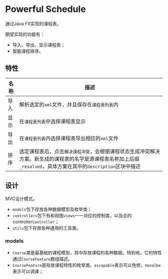 # Powerful Schedule

通过Java FX实现的课程表。

期望实现的功能有：

- 导入、导出、显示课程表；
- 智能课程排序。

## 特性

|名称|描述|
|---|---|
|导入|解析选定的`xml`文件，并且保存在`课程表列表`内|
|显示|在`课程表列表`中选择课程表显示|
|导出|在`课程表列表`内选择课程表导出相应的`xml`文件|
|排序|选定课程表后，点击`解决课程冲突`，会根据课程状态生成冲突解决方案。新生成的课程表的名字是源课程表名称加上后缀`_resolved`，具体方案在其中的`description`区块中描述|

## 设计

MVC设计模式。

- `models`包下存放各种数据模型及枚举类；
- `controllers`包下有和视图`views`一一对应的控制类，以及总的controller`Controller`；
- `utils`包下存放各种通用的工具类。

### models

- `Course`类是最基础的课程模型，其中存放课程的各种数据。特别地，它的特性通过`CourseFeature`数组描述。
- `CourseFeature`是存放课程特性的枚举类。`escapable`表示可以免修，`movalbe`表示可以调课；
